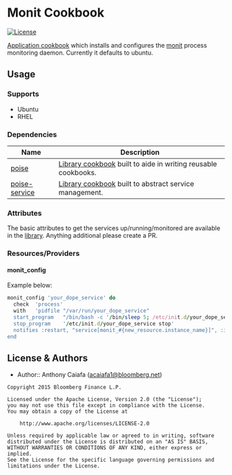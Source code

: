 # Monit Cookbook
[![License](https://img.shields.io/badge/license-Apache_2-blue.svg)](https://www.apache.org/licenses/LICENSE-2.0)

[Application cookbook][0] which installs and configures the [monit][1] process monitoring daemon. Currently it defaults to ubuntu.

## Usage
### Supports
- Ubuntu
- RHEL

### Dependencies
| Name | Description |
|------|-------------|
| [poise][2] | [Library cookbook][4] built to aide in writing reusable cookbooks. |
| [poise-service][3] | [Library cookbook][4] built to abstract service management. |

### Attributes
The basic attributes to get the services up/running/monitored are available in the [library][5]. Anything additional please create a PR.

### Resources/Providers

#### monit_config
Example below:

```ruby
monit_config 'your_dope_service' do
  check  'process'
  with   'pidfile "/var/run/your_dope_service"
  start_program   "/bin/bash -c '/bin/sleep 5; /etc/init.d/your_dope_service start'"
  stop_program    '/etc/init.d/your_dope_service stop'
  notifies :restart, "service[monit_#{new_resource.instance_name}]", :immediately
end
```

License & Authors
-----------------
- Author:: Anthony Caiafa (<acaiafa1@bloomberg.net>)

```text
Copyright 2015 Bloomberg Finance L.P.

Licensed under the Apache License, Version 2.0 (the "License");
you may not use this file except in compliance with the License.
You may obtain a copy of the License at

    http://www.apache.org/licenses/LICENSE-2.0

Unless required by applicable law or agreed to in writing, software
distributed under the License is distributed on an "AS IS" BASIS,
WITHOUT WARRANTIES OR CONDITIONS OF ANY KIND, either express or implied.
See the License for the specific language governing permissions and
limitations under the License.
```

[0]: http://blog.vialstudios.com/the-environment-cookbook-pattern#theapplicationcookbook
[1]: https://mmonit.com/monit/
[2]: https://github.com/poise/poise
[3]: https://github.com/poise/poise-service
[4]: http://blog.vialstudios.com/the-environment-cookbook-pattern#thelibrarycookbook
[5]: libraries/monit_config.rb
